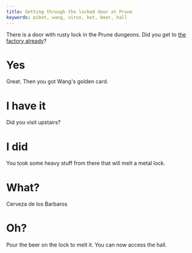 ```yaml
---
title: Getting through the locked door at Prune
keywords: pibot, wang, virus, bot, beer, hall
---
```


There is a door with rusty lock in the Prune dungeons. Did you get to [the factory already](../030-plan/index.md)?

# Yes
Great. Then you got Wang's golden card.

# I have it
Did you visit upstairs?

# I did
You took some heavy stuff from there that will melt a metal lock.

# What?
Cerveza de los Barbaros

# Oh?
Pour the beer on the lock to melt it. You can now access the hall.
